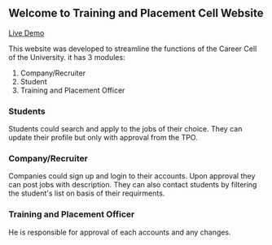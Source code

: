 ## Welcome to Training and Placement Cell Website

[Live Demo](https://kavisanghavi.github.io/Placement-Cell/)

This website was developed to streamline the functions of the Career Cell of the University.
it has 3 modules:

1. Company/Recruiter
2. Student
3. Training and Placement Officer

### Students

Students could search and apply to the jobs of their choice. They can update their profile but only with approval from the TPO.

### Company/Recruiter

Companies could sign up and login to their accounts. Upon approval they can post jobs with description. They can also contact students by filtering the student's list on basis of their requirments.

### Training and Placement Officer

He is responsible for approval of each accounts and any changes.
